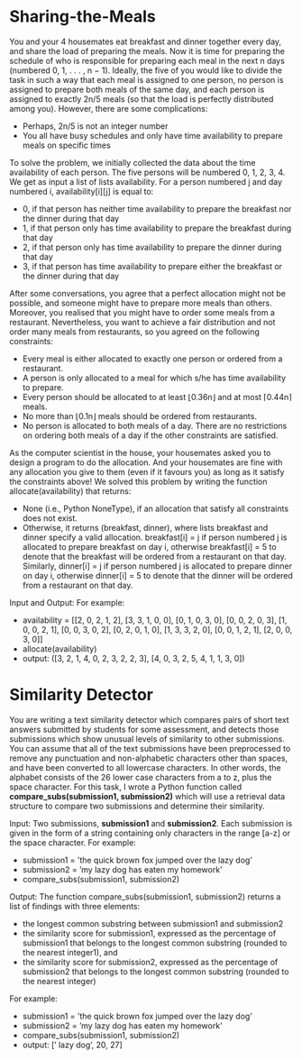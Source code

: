 # Sharing-the-Meals
You and your 4 housemates eat breakfast and dinner together every day, and share the load of preparing the meals.
Now it is time for preparing the schedule of who is responsible for preparing each meal in the next n days (numbered 0, 1, . . . , n − 1). Ideally, the five of you would like to divide the task in such a way that each meal is assigned to one person, no person is assigned to prepare both meals of the same day, and each person is assigned to exactly 2n/5 meals (so that the load is perfectly distributed among you).
However, there are some complications:
 - Perhaps, 2n/5 is not an integer number
 - You all have busy schedules and only have time availability to prepare meals on specific times

To solve the problem, we initially collected the data about the time availability of each person. The five persons will be numbered 0, 1, 2, 3, 4. We get as input a list of lists availability. For a person numbered j and day numbered i, availability[i][j] is equal to:
 - 0, if that person has neither time availability to prepare the breakfast nor the dinner during that day
 - 1, if that person only has time availability to prepare the breakfast during that day
 - 2, if that person only has time availability to prepare the dinner during that day
 - 3, if that person has time availability to prepare either the breakfast or the dinner during that day

After some conversations, you agree that a perfect allocation might not be possible, and someone might have to prepare more meals than others. Moreover, you realised that you might have to order some meals from a restaurant. Nevertheless, you want to achieve a fair distribution and not order many meals from restaurants, so you agreed on the following constraints:
 - Every meal is either allocated to exactly one person or ordered from a restaurant.
 - A person is only allocated to a meal for which s/he has time availability to prepare.
 - Every person should be allocated to at least ⌊0.36n⌋ and at most ⌈0.44n⌉ meals.
 - No more than ⌊0.1n⌋ meals should be ordered from restaurants.
 - No person is allocated to both meals of a day. There are no restrictions on ordering both meals of a day if the other constraints are satisfied.

As the computer scientist in the house, your housemates asked you to design a program to do the allocation. And your housemates are fine with any allocation you give to them (even if it favours you) as long as it satisfy the constraints above!
We solved this problem by writing the function allocate(availability) that returns:
- None (i.e., Python NoneType), if an allocation that satisfy all constraints does not exist.
- Otherwise, it returns (breakfast, dinner), where lists breakfast and dinner specify a valid allocation. breakfast[i] = j if person numbered j is allocated to prepare breakfast on day i, otherwise breakfast[i] = 5 to denote that the breakfast will be ordered from a restaurant on that day. Similarly, dinner[i] = j if person numbered j is allocated to prepare dinner on day i, otherwise dinner[i] = 5 to denote that the dinner will be ordered from a restaurant on that day.

Input and Output:
For example:
 - availability = [[2, 0, 2, 1, 2], [3, 3, 1, 0, 0], [0, 1, 0, 3, 0], [0, 0, 2, 0, 3], [1, 0, 0, 2, 1], [0, 0, 3, 0, 2], [0, 2, 0, 1, 0], [1, 3, 3, 2, 0], [0, 0, 1, 2, 1], [2, 0, 0, 3, 0]]
 - allocate(availability)
 - output: ([3, 2, 1, 4, 0, 2, 3, 2, 2, 3], [4, 0, 3, 2, 5, 4, 1, 1, 3, 0])


# Similarity Detector
You are writing a text similarity detector which compares pairs of short text answers submitted by students for some assessment, and detects those submissions which show unusual levels of similarity to other submissions. You can assume that all of the text submissions have been preprocessed to remove any punctuation and non-alphabetic characters other than spaces, and have been converted to all lowercase characters. In other words, the alphabet consists of the 26 lower case characters from a to z, plus the space character.
For this task, I wrote a Python function called **compare_subs(submission1, submission2)** which will use a retrieval data structure to compare two submissions and determine their similarity. 

Input:
Two submissions, **submission1** and **submission2**. Each submission is given in the form of a string containing only characters in the range [a-z] or the space character.
For example:
 - submission1 = ’the quick brown fox jumped over the lazy dog’
 - submission2 = ’my lazy dog has eaten my homework’
 - compare_subs(submission1, submission2)

Output:
The function compare_subs(submission1, submission2) returns a list of findings with three elements:
 - the longest common substring between submission1 and submission2
 - the similarity score for submission1, expressed as the percentage of submission1 that belongs to the longest common substring (rounded to the nearest integer1), and
 - the similarity score for submission2, expressed as the percentage of submission2 that belongs to the longest common substring (rounded to the nearest integer)

For example:
 - submission1 = ’the quick brown fox jumped over the lazy dog’
 - submission2 = ’my lazy dog has eaten my homework’
 - compare_subs(submission1, submission2)
 - output: [’ lazy dog’, 20, 27] 

